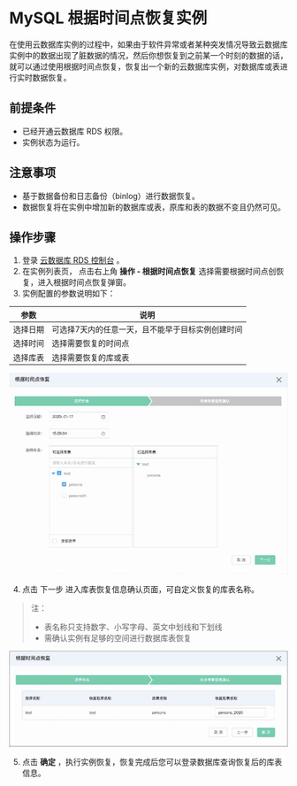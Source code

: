 # MySQL 根据时间点恢复实例
在使用云数据库实例的过程中，如果由于软件异常或者某种突发情况导致云数据库实例中的数据出现了脏数据的情况，然后你想恢复到之前某一个时刻的数据的话，就可以通过使用根据时间点恢复，恢复出一个新的云数据库实例，对数据库或表进行实时数据恢复。

## 前提条件
* 已经开通云数据库 RDS 权限。
* 实例状态为运行。

## 注意事项 
* 基于数据备份和日志备份（binlog）进行数据恢复。
* 数据恢复将在实例中增加新的数据库或表，原库和表的数据不变且仍然可见。

## 操作步骤
1. 登录 [云数据库 RDS 控制台](https://rds-console.jdcloud.com/database) 。
2. 在实例列表页， 点击右上角 **操作 - 根据时间点恢复** 选择需要根据时间点创恢复，进入根据时间点恢复弹窗。
3. 实例配置的参数说明如下：

|参数|说明|
|--|--|
|选择日期|可选择7天内的任意一天，且不能早于目标实例创建时间|
|选择时间|选择需要恢复的时间点|
|选择库表|选择需要恢复的库或表|

![根据时间点创建](../../../../../../image/RDS/recover_Select_database.jpg)

4. 点击 下一步 进入库表恢复信息确认页面，可自定义恢复的库表名称。

> 注：
> * 表名称只支持数字、小写字母、英文中划线和下划线
> * 需确认实例有足够的空间进行数据库表恢复

![根据时间点创建](../../../../../../image/RDS/recover_table_name.jpg)

5. 点击 **确定** ，执行实例恢复，恢复完成后您可以登录数据库查询恢复后的库表信息。
